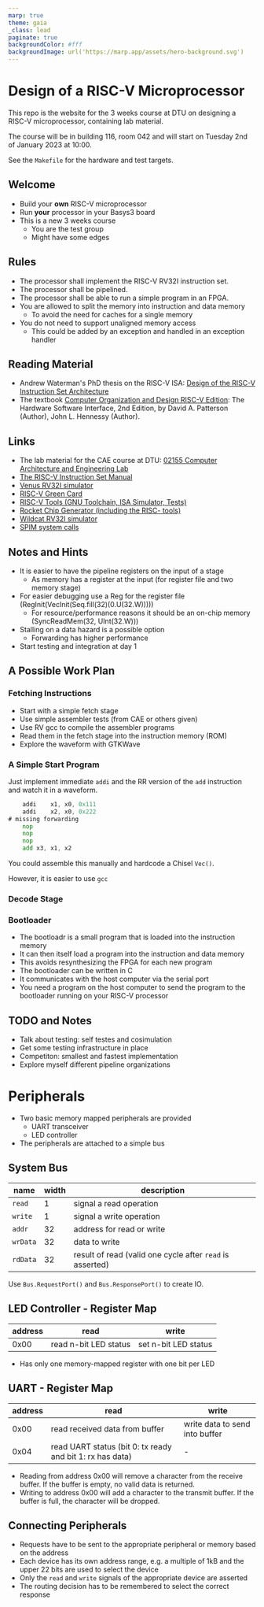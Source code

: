 ```yaml
---
marp: true
theme: gaia
_class: lead
paginate: true
backgroundColor: #fff
backgroundImage: url('https://marp.app/assets/hero-background.svg')
---
```


<!-- headingDivider: 3 -->

# **Design of a RISC-V Microprocessor**

This repo is the website for the 3 weeks course at DTU on
designing a RISC-V microprocessor, containing lab material. 

The course will be in building 116, room 042 and will start on Tuesday 2nd
of January 2023 at 10:00.

See the `Makefile` for the hardware and test targets.

## Welcome

 * Build your **own** RISC-V microprocessor
 * Run **your** processor in your Basys3 board
 * This is a new 3 weeks course
   * You are the test group
   * Might have some edges

## Rules

 * The processor shall implement the RISC-V RV32I instruction set.
 * The processor shall be pipelined.
 * The processor shall be able to run a simple program in an FPGA.
 * You are allowed to split the memory into instruction and data memory
   * To avoid the need for caches for a single memory
 * You do not need to support unaligned memory access
   * This could be added by an exception and handled in an exception handler

## Reading Material

 * Andrew Waterman's PhD thesis on the RISC-V ISA: [Design of the RISC-V Instruction Set Architecture](https://www2.eecs.berkeley.edu/Pubs/TechRpts/2016/EECS-2016-1.html)
 * The textbook [Computer Organization and Design RISC-V Edition](https://www.amazon.com/Computer-Organization-Design-RISC-V-Architecture/dp/0128203315):
   The Hardware Software Interface, 2nd Edition,
   by David A. Patterson (Author), John L. Hennessy (Author).

## Links

 * The lab material for the CAE course at DTU: [02155 Computer Architecture and Engineering Lab](https://github.com/schoeberl/cae-lab)
 * [The RISC-V Instruction Set Manual](https://riscv.org/specifications/)
 * [Venus RV32I simulator](https://kvakil.github.io/venus/)
 * [RISC-V Green Card](https://inst.eecs.berkeley.edu/~cs61c/fa17/img/riscvcard.pdf)
 * [RISC-V Tools (GNU Toolchain, ISA Simulator, Tests)](https://github.com/riscv/riscv-tools)
 * [Rocket Chip Generator (including the RISC- tools)](https://github.com/freechipsproject/rocket-chip)
 * [Wildcat RV32I simulator](https://github.com/schoeberl/wildcat)
 * [SPIM system calls](https://www.doc.ic.ac.uk/lab/secondyear/spim/node8.html)

## Notes and Hints

 * It is easier to have the pipeline registers on the input of a stage
   * As memory has a register at the input (for register file and two memory stage)
 * For easier debugging use a Reg for the register file (RegInit(VecInit(Seq.fill(32)(0.U(32.W)))))
   * For resource/performance reasons it should be an on-chip memory (SyncReadMem(32, UInt(32.W)))
 * Stalling on a data hazard is a possible option
   * Forwarding has higher performance
 * Start testing and integration at day 1

## A Possible Work Plan

### Fetching Instructions

 * Start with a simple fetch stage
 * Use simple assembler tests (from CAE or others given)
 * Use RV gcc to compile the assembler programs
 * Read them in the fetch stage into the instruction memory (ROM)
 * Explore the waveform with GTKWave

### A Simple Start Program

Just implement immediate `addi` and the RR version of the `add`
instruction and watch it in a waveform.

```asm
	addi	x1, x0, 0x111
	addi	x2, x0, 0x222
# missing forwarding
	nop
	nop
	nop
	add	x3, x1, x2
```

You could assemble this manually and hardcode a Chisel `Vec()`.

However, it is easier to use `gcc`

### Decode Stage

### Bootloader

 * The bootloadr is a small program that is loaded into the instruction memory
 * It can then itself load a program into the instruction and data memory
 * This avoids resynthesizing the FPGA for each new program
 * The bootloader can be written in C
 * It communicates with the host computer via the serial port
  * You need a program on the host computer to send the program to the bootloader running on your RISC-V processor


## TODO and Notes

* Talk about testing: self testes and cosimulation
* Get some testing infrastructure in place
* Competiton: smallest and fastest implementation
* Explore myself different pipeline organizations

# Peripherals

- Two basic memory mapped peripherals are provided
  - UART transceiver
  - LED controller
- The peripherals are attached to a simple bus

## System Bus

|name|width|description|
|----|-----|-----------|
|`read`|1|signal a read operation|
|`write`|1|signal a write operation|
|`addr`|32|address for read or write|
|`wrData`|32|data to write|
|`rdData`|32|result of read (valid one cycle after `read` is asserted)|

Use `Bus.RequestPort()` and `Bus.ResponsePort()` to create IO.

## LED Controller - Register Map

| address | read                           | write                           |
|---------|--------------------------------|---------------------------------|
| 0x00    | read n-bit LED status          | set n-bit LED status            |

- Has only one memory-mapped register with one bit per LED

## UART - Register Map


| address | read                           | write                           |
|---------|--------------------------------|---------------------------------|
| 0x00    | read received data from buffer | write data to send into buffer  |
| 0x04    | read UART status (bit 0: tx ready and bit 1: rx has data) | -    |


- Reading from address 0x00 will remove a character from the receive buffer. If the buffer is empty, no valid data is returned. 
- Writing to address 0x00 will add a character to the transmit buffer. If the buffer is full, the character will be dropped. 


## Connecting Peripherals

- Requests have to be sent to the appropriate peripheral or memory based on the address
- Each device has its own address range, e.g. a multiple of 1kB and the upper 22 bits are used to select the device
- Only the `read` and `write` signals of the appropriate device are asserted
- The routing decision has to be remembered to select the correct response